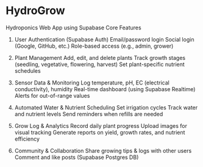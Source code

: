 # HydroGrow
Hydroponics Web App using Supabase
Core Features
1. User Authentication (Supabase Auth)
Email/password login
Social login (Google, GitHub, etc.)
Role-based access (e.g., admin, grower)

2. Plant Management
Add, edit, and delete plants
Track growth stages (seedling, vegetative, flowering, harvest)
Set plant-specific nutrient schedules

3. Sensor Data & Monitoring
Log temperature, pH, EC (electrical conductivity), humidity
Real-time dashboard (using Supabase Realtime)
Alerts for out-of-range values

4. Automated Water & Nutrient Scheduling
Set irrigation cycles
Track water and nutrient levels
Send reminders when refills are needed

5. Grow Log & Analytics
Record daily plant progress
Upload images for visual tracking
Generate reports on yield, growth rates, and nutrient efficiency

6. Community & Collaboration
Share growing tips & logs with other users
Comment and like posts (Supabase Postgres DB)
